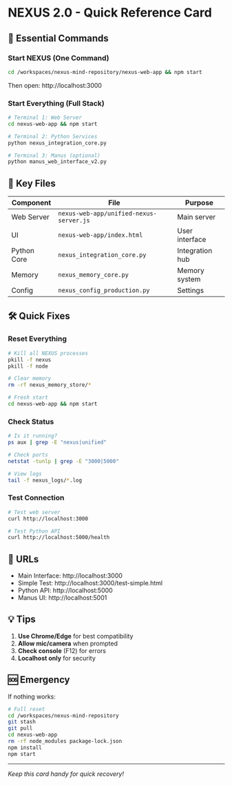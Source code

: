 # NEXUS 2.0 - Quick Reference Card

## 🚀 Essential Commands

### Start NEXUS (One Command)
```bash
cd /workspaces/nexus-mind-repository/nexus-web-app && npm start
```
Then open: http://localhost:3000

### Start Everything (Full Stack)
```bash
# Terminal 1: Web Server
cd nexus-web-app && npm start

# Terminal 2: Python Services
python nexus_integration_core.py

# Terminal 3: Manus (optional)
python manus_web_interface_v2.py
```

## 📁 Key Files

| Component | File | Purpose |
|-----------|------|---------|
| Web Server | `nexus-web-app/unified-nexus-server.js` | Main server |
| UI | `nexus-web-app/index.html` | User interface |
| Python Core | `nexus_integration_core.py` | Integration hub |
| Memory | `nexus_memory_core.py` | Memory system |
| Config | `nexus_config_production.py` | Settings |

## 🛠️ Quick Fixes

### Reset Everything
```bash
# Kill all NEXUS processes
pkill -f nexus
pkill -f node

# Clear memory
rm -rf nexus_memory_store/*

# Fresh start
cd nexus-web-app && npm start
```

### Check Status
```bash
# Is it running?
ps aux | grep -E "nexus|unified"

# Check ports
netstat -tunlp | grep -E "3000|5000"

# View logs
tail -f nexus_logs/*.log
```

### Test Connection
```bash
# Test web server
curl http://localhost:3000

# Test Python API
curl http://localhost:5000/health
```

## 🔗 URLs

- Main Interface: http://localhost:3000
- Simple Test: http://localhost:3000/test-simple.html
- Python API: http://localhost:5000
- Manus UI: http://localhost:5001

## 💡 Tips

1. **Use Chrome/Edge** for best compatibility
2. **Allow mic/camera** when prompted
3. **Check console** (F12) for errors
4. **Localhost only** for security

## 🆘 Emergency

If nothing works:
```bash
# Full reset
cd /workspaces/nexus-mind-repository
git stash
git pull
cd nexus-web-app
rm -rf node_modules package-lock.json
npm install
npm start
```

---
*Keep this card handy for quick recovery!*